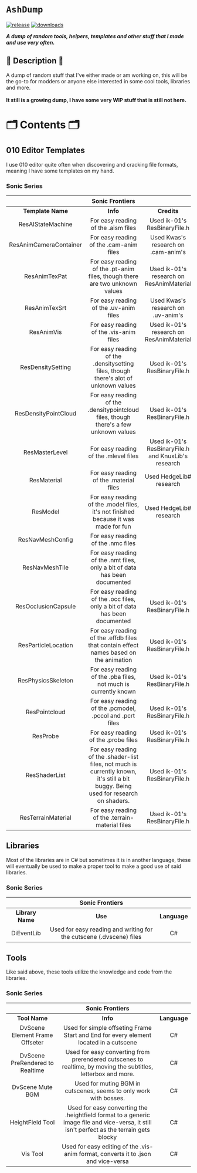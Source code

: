 # `AshDump`

[![release](https://img.shields.io/github/v/release/Ashrindy/AshDump?color=red)](https://github.com/Ashrindy/AshDump/releases/latest)
[![downloads](https://img.shields.io/github/downloads/Ashrindy/AshDump/total?color=green)](#)

**_A dump of random tools, helpers, templates and other stuff that I made and use very often._**

## 📜 Description 📜

A dump of random stuff that I've either made or am working on, this will be the go-to for modders or anyone else interested in some cool tools, libraries and more.
</br>
</br>
**It still is a growing dump, I have some very WIP stuff that is still not here.**

# 🗂️ Contents 🗂️

## 010 Editor Templates

I use 010 editor quite often when discovering and cracking file formats, meaning I have some templates on my hand.

### Sonic Series

|                        |                                                         **Sonic Frontiers**                                                          |                                                     |
| :--------------------: | :----------------------------------------------------------------------------------------------------------------------------------: | :-------------------------------------------------: |
|   **Template Name**    |                                                               **Info**                                                               |                     **Credits**                     |
|   ResAIStateMachine    |                                                 For easy reading of the .aism files                                                  |            Used ik-01's ResBinaryFile.h             |
| ResAnimCameraContainer |                                               For easy reading of the .cam-anim files                                                |         Used Kwas's research on .cam-anim's         |
|     ResAnimTexPat      |                             For easy reading of the .pt-anim files, though there are two unknown values                              |      Used ik-01's research on ResAnimMaterial       |
|     ResAnimTexSrt      |                                                For easy reading of the .uv-anim files                                                |         Used Kwas's research on .uv-anim's          |
|       ResAnimVis       |                                               For easy reading of the .vis-anim files                                                |      Used ik-01's research on ResAnimMaterial       |
|   ResDensitySetting    |                         For easy reading of the .densitysetting files, though there's alot of unknown values                         |            Used ik-01's ResBinaryFile.h             |
|  ResDensityPointCloud  |                        For easy reading of the .densitypointcloud files, though there's a few unknown values                         |            Used ik-01's ResBinaryFile.h             |
|     ResMasterLevel     |                                                For easy reading of the .mlevel files                                                 | Used ik-01's ResBinaryFile.h and KnuxLib's research |
|      ResMaterial       |                                               For easy reading of the .material files                                                |               Used HedgeLib# research               |
|        ResModel        |                         For easy reading of the .model files, it's not finished because it was made for fun                          |               Used HedgeLib# research               |
|    ResNavMeshConfig    |                                                  For easy reading of the .nmc files                                                  |                                                     |
|     ResNavMeshTile     |                              For easy reading of the .nmt files, only a bit of data has been documented                              |                                                     |
|  ResOcclusionCapsule   |                              For easy reading of the .occ files, only a bit of data has been documented                              |            Used ik-01's ResBinaryFile.h             |
|  ResParticleLocation   |                        For easy reading of the .effdb files that contain effect names based on the animation                         |            Used ik-01's ResBinaryFile.h             |
|   ResPhysicsSkeleton   |                                   For easy reading of the .pba files, not much is currently known                                    |            Used ik-01's ResBinaryFile.h             |
|     ResPointcloud      |                                       For easy reading of the .pcmodel, .pccol and .pcrt files                                       |            Used ik-01's ResBinaryFile.h             |
|        ResProbe        |                                                 For easy reading of the .probe files                                                 |            Used ik-01's ResBinaryFile.h             |
|     ResShaderList      | For easy reading of the .shader-list files, not much is currently known, it's still a bit buggy. Being used for research on shaders. |            Used ik-01's ResBinaryFile.h             |
|   ResTerrainMaterial   |                                           For easy reading of the .terrain-material files                                            |            Used ik-01's ResBinaryFile.h             |

## Libraries

Most of the libraries are in C# but sometimes it is in another language, these will eventually be used to make a proper tool to make a good use of said libraries.

### Sonic Series

|                  |                         **Sonic Frontiers**                         |              |
| :--------------: | :-----------------------------------------------------------------: | :----------: |
| **Library Name** |                               **Use**                               | **Language** |
|    DiEventLib    | Used for easy reading and writing for the cutscene (.dvscene) files |      C#      |

## Tools

Like said above, these tools utilize the knowledge and code from the libraries.

### Sonic Series

|                                 |                                                            **Sonic Frontiers**                                                             |              |
| :-----------------------------: | :----------------------------------------------------------------------------------------------------------------------------------------: | :----------: |
|          **Tool Name**          |                                                                  **Info**                                                                  | **Language** |
| DvScene Element Frame Offseter  |                           Used for simple offseting Frame Start and End for every element located in a cutscene                            |      C#      |
| DvScene PreRendered to Realtime |               Used for easy converting from prerendered cutscenes to realtime, by moving the subtitles, letterbox and more.                |      C#      |
|        DvScene Mute BGM         |                                     Used for muting BGM in cutscenes, seems to only work with bosses.                                      |      C#      |
|        HeightField Tool         | Used for easy converting the .heightfield format to a generic image file and vice-versa, it still isn't perfect as the terrain gets blocky |      C#      |
|            Vis Tool             |                             Used for easy editing of the .vis-anim format, converts it to .json and vice-versa                             |      C#      |

